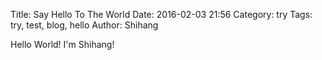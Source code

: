 Title: Say Hello To The World 
Date: 2016-02-03 21:56 
Category: try
Tags: try, test, blog, hello
Author: Shihang 

Hello World! I'm Shihang!